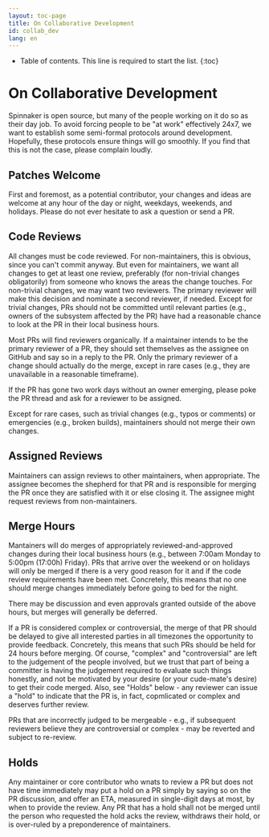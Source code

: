 ```yaml
---
layout: toc-page
title: On Collaborative Development
id: collab_dev
lang: en
---
```


* Table of contents. This line is required to start the list.
{:toc}

# On Collaborative Development

Spinnaker is open source, but many of the people working on it do so
as their day job. To avoid forcing people to be "at work" effectively
24x7, we want to establish some semi-formal protocols around
development. Hopefully, these protocols ensure things will go
smoothly. If you find that this is not the case, please complain
loudly.

## Patches Welcome

First and foremost, as a potential contributor, your changes and ideas are welcome at any hour of the day or night, weekdays, weekends, and holidays. Please do not ever hesitate to ask a question or send a PR.

## Code Reviews

All changes must be code reviewed. For non-maintainers, this is
obvious, since you can't commit anyway. But even for maintainers, we
want all changes to get at least one review, preferably (for
non-trivial changes obligatorily) from someone who knows the areas the
change touches. For non-trivial changes, we may want two
reviewers. The primary reviewer will make this decision and nominate a
second reviewer, if needed. Except for trivial changes, PRs should not
be committed until relevant parties (e.g., owners of the subsystem
affected by the PR) have had a reasonable chance to look at the PR in
their local business hours.

Most PRs will find reviewers organically. If a maintainer intends to
be the primary reviewer of a PR, they should set themselves as the
assignee on GitHub and say so in a reply to the PR. Only the primary
reviewer of a change should actually do the merge, except in rare
cases (e.g., they are unavailable in a reasonable timeframe).

If the PR has gone two work days without an owner emerging, please
poke the PR thread and ask for a reviewer to be assigned.

Except for rare cases, such as trivial changes (e.g., typos or
comments) or emergencies (e.g., broken builds), maintainers should not
merge their own changes.

## Assigned Reviews

Maintainers can assign reviews to other maintainers, when
appropriate. The assignee becomes the shepherd for that PR and is
responsible for merging the PR once they are satisfied with it or else
closing it. The assignee might request reviews from non-maintainers.

## Merge Hours

Mantainers will do merges of appropriately reviewed-and-approved
changes during their local business hours (e.g., between 7:00am Monday
to 5:00pm (17:00h) Friday). PRs that arrive over the weekend or on
holidays will only be merged if there is a very good reason for it and
if the code review requirements have been met. Concretely, this means
that no one should merge changes immediately before going to bed for
the night.

There may be discussion and even approvals granted outside of the
above hours, but merges will generally be deferred.

If a PR is considered complex or controversial, the merge of that PR
should be delayed to give all interested parties in all timezones the
opportunity to provide feedback. Concretely, this means that such PRs
should be held for 24 hours before merging. Of course, "complex" and
"controversial" are left to the judgement of the people involved, but
we trust that part of being a committer is having the judgement
required to evaluate such things honestly, and not be motivated by
your desire (or your cude-mate's desire) to get their code
merged. Also, see "Holds" below - any reviewer can issue a "hold" to
indicate that the PR is, in fact, copmlicated or complex and deserves
further review.

PRs that are incorrectly judged to be mergeable - e.g., if subsequent
reviewers believe they are controversial or complex - may be reverted
and subject to re-review.

## Holds

Any maintainer or core contributor who wnats to review a PR but does
not have time immediately may put a hold on a PR simply by saying so
on the PR discussion, and offer an ETA, measured in single-digit days
at most, by when to provide the review. Any PR that has a hold shall
not be merged until the person who requested the hold acks the review,
withdraws their hold, or is over-ruled by a preponderence of
maintainers.
